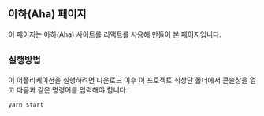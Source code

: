 
## 아하(Aha) 페이지 

이 페이지는 아하(Aha) 사이트를 리액트를 사용해 만들어 본 페이지입니다. 

## `실행방법`
이 어플리케이션을 실행하려면 다운로드 이후 이 프로젝트 최상단 폴더에서 콘솔창을 열고 다음과 같은 명령어를 입력해야 합니다.
```
yarn start
```
